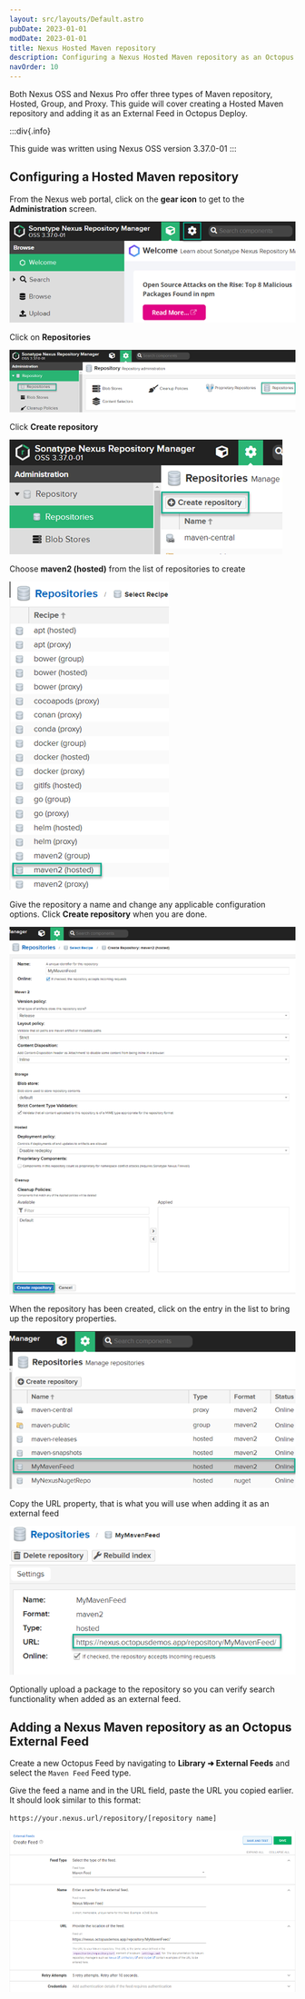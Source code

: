 ```yaml
---
layout: src/layouts/Default.astro
pubDate: 2023-01-01
modDate: 2023-01-01
title: Nexus Hosted Maven repository
description: Configuring a Nexus Hosted Maven repository as an Octopus feed.
navOrder: 10
---
```

Both Nexus OSS and Nexus Pro offer three types of Maven repository, Hosted, Group, and Proxy.  This guide will cover creating a Hosted Maven repository and adding it as an External Feed in Octopus Deploy.

:::div{.info}

This guide was written using Nexus OSS version 3.37.0-01
:::


## Configuring a Hosted Maven repository

From the Nexus web portal, click on the **gear icon** to get to the **Administration** screen.

![Administration gear Icon](/docs/packaging-applications/package-repositories/guides/images/nexus-nuget-administration.png)

Click on **Repositories**

![Repositories](/docs/packaging-applications/package-repositories/guides/images/nexus-repositories.png)

Click **Create repository**

![Create repository](/docs/packaging-applications/package-repositories/guides/images/nexus-create-repository.png)

Choose **maven2 (hosted)** from the list of repositories to create

![Maven (hosted)](/docs/packaging-applications/package-repositories/guides/maven-repositories/images/nexus-maven-repository.png)

Give the repository a name and change any applicable configuration options.  Click **Create repository** when you are done.

![Create repository](/docs/packaging-applications/package-repositories/guides/maven-repositories/images/nexus-create-maven-repository.png)

When the repository has been created, click on the entry in the list to bring up the repository properties.

![MyNexusMavenRepo](/docs/packaging-applications/package-repositories/guides/maven-repositories/images/nexus-mynexusmavenrepo.png)

Copy the URL property, that is what you will use when adding it as an external feed

![Repository URL](/docs/packaging-applications/package-repositories/guides/maven-repositories/images/nexus-maven-url.png)

Optionally upload a package to the repository so you can verify search functionality when added as an external feed.

## Adding a Nexus Maven repository as an Octopus External Feed
Create a new Octopus Feed by navigating to **Library ➜ External Feeds** and select the `Maven Feed` Feed type. 

Give the feed a name and in the URL field, paste the URL you copied earlier.  It should look similar to this format:

`https://your.nexus.url/repository/[repository name]`

![Nexus NuGet feed](/docs/packaging-applications/package-repositories/guides/maven-repositories/images/nexus-maven-feed.png)